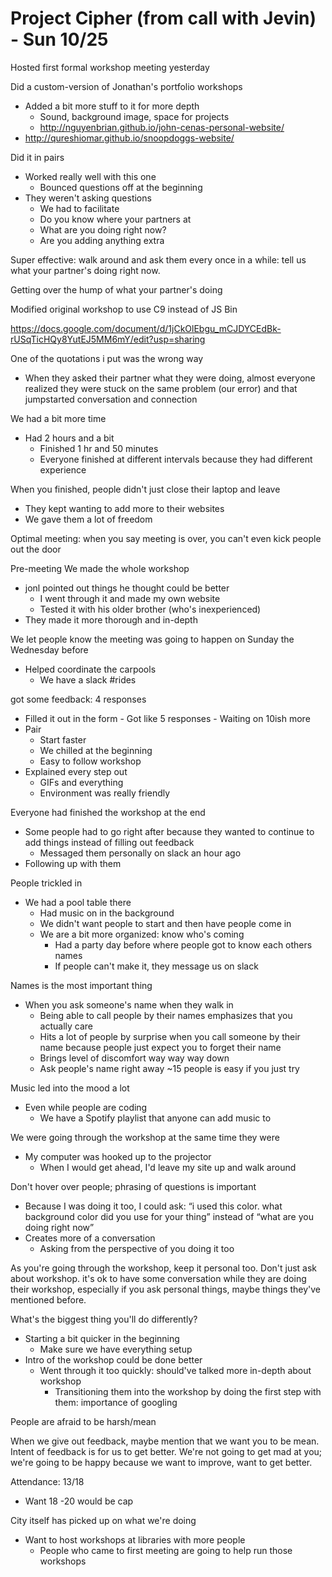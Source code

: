 # Project Cipher (from call with Jevin) - Sun 10/25

Hosted first formal workshop meeting yesterday

Did a custom-version of Jonathan's portfolio workshops

- Added a bit more stuff to it for more depth
  - Sound, background image, space for projects
  - http://nguyenbrian.github.io/john-cenas-personal-website/
- http://qureshiomar.github.io/snoopdoggs-website/

Did it in pairs

- Worked really well with this one
  - Bounced questions off at the beginning
- They weren't asking questions
  - We had to facilitate
  - Do you know where your partners at
  - What are you doing right now?
  - Are you adding anything extra

Super effective: walk around and ask them every once in a while: tell us what
your partner's doing right now.

Getting over the hump of what your partner's doing

Modified original workshop to use C9 instead of JS Bin

https://docs.google.com/document/d/1jCkOlEbgu_mCJDYCEdBk-rUSqTicHQy8YutEJ5MM6mY/edit?usp=sharing

One of the quotations i put was the wrong way

- When they asked their partner what they were doing, almost everyone realized
  they were stuck on the same problem (our error) and that jumpstarted
  conversation and connection

We had a bit more time

- Had 2 hours and a bit
  - Finished 1 hr and 50 minutes
  - Everyone finished at different intervals because they had different
    experience

When you finished, people didn't just close their laptop and leave

- They kept wanting to add more to their websites
- We gave them a lot of freedom

Optimal meeting: when you say meeting is over, you can't even kick people out
the door

Pre-meeting We made the whole workshop

- jonl pointed out things he thought could be better
  - I went through it and made my own website
  - Tested it with his older brother (who's inexperienced)
- They made it more thorough and in-depth

We let people know the meeting was going to happen on Sunday the Wednesday
before

- Helped coordinate the carpools
  - We have a slack #rides

got some feedback: 4 responses

- Filled it out in the form - Got like 5 responses - Waiting on 10ish more
- Pair
  - Start faster
  - We chilled at the beginning
  - Easy to follow workshop
- Explained every step out
  - GIFs and everything
  - Environment was really friendly

Everyone had finished the workshop at the end

- Some people had to go right after because they wanted to continue to add
  things instead of filling out feedback
  - Messaged them personally on slack an hour ago
- Following up with them

People trickled in

- We had a pool table there
  - Had music on in the background
  - We didn't want people to start and then have people come in
  - We are a bit more organized: know who's coming
    - Had a party day before where people got to know each others names
    - If people can't make it, they message us on slack

Names is the most important thing

- When you ask someone's name when they walk in
  - Being able to call people by their names emphasizes that you actually care
  - Hits a lot of people by surprise when you call someone by their name because
    people just expect you to forget their name
  - Brings level of discomfort way way way down
  - Ask people's name right away ~15 people is easy if you just try

Music led into the mood a lot

- Even while people are coding
  - We have a Spotify playlist that anyone can add music to

We were going through the workshop at the same time they were

- My computer was hooked up to the projector
  - When I would get ahead, I'd leave my site up and walk around

Don't hover over people; phrasing of questions is important

- Because I was doing it too, I could ask: “i used this color. what background
color did you use for your thing” instead of “what are you doing right now”
- Creates more of a conversation
  - Asking from the perspective of you doing it too

As you're going through the workshop, keep it personal too. Don't just ask about
workshop. it's ok to have some conversation while they are doing their workshop,
especially if you ask personal things, maybe things they've mentioned before.

What's the biggest thing you'll do differently?

- Starting a bit quicker in the beginning
  - Make sure we have everything setup
- Intro of the workshop could be done better
  - Went through it too quickly: should've talked more in-depth about workshop
    - Transitioning them into the workshop by doing the first step with them:
      importance of googling

People are afraid to be harsh/mean

When we give out feedback, maybe mention that we want you to be mean. Intent
of feedback is for us to get better. We're not going to get mad at you; we're
going to be happy because we want to improve, want to get better.

Attendance: 13/18

- Want 18 -20 would be cap

City itself has picked up on what we're doing

- Want to host workshops at libraries with more people
  - People who came to first meeting are going to help run those workshops
